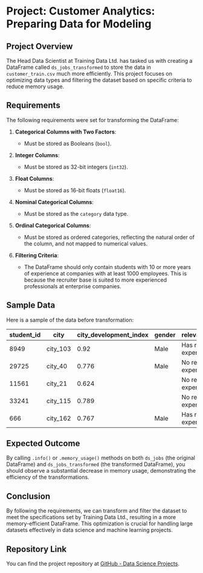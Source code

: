 # Project: Customer Analytics: Preparing Data for Modeling

## Project Overview

The Head Data Scientist at Training Data Ltd. has tasked us with creating a DataFrame called `ds_jobs_transformed` to store the data in `customer_train.csv` much more efficiently. This project focuses on optimizing data types and filtering the dataset based on specific criteria to reduce memory usage.

## Requirements

The following requirements were set for transforming the DataFrame:

1. **Categorical Columns with Two Factors**: 
   - Must be stored as Booleans (`bool`).

2. **Integer Columns**:
   - Must be stored as 32-bit integers (`int32`).

3. **Float Columns**:
   - Must be stored as 16-bit floats (`float16`).

4. **Nominal Categorical Columns**:
   - Must be stored as the `category` data type.

5. **Ordinal Categorical Columns**:
   - Must be stored as ordered categories, reflecting the natural order of the column, and not mapped to numerical values.

6. **Filtering Criteria**:
   - The DataFrame should only contain students with 10 or more years of experience at companies with at least 1000 employees. This is because the recruiter base is suited to more experienced professionals at enterprise companies.

## Sample Data

Here is a sample of the data before transformation:

| student_id | city      | city_development_index | gender | relevant_experience     | enrolled_university | education_level | major_discipline | experience | company_size | company_type  | last_new_job | training_hours | job_change |
|------------|-----------|------------------------|--------|-------------------------|---------------------|-----------------|------------------|------------|--------------|---------------|--------------|----------------|------------|
| 8949       | city_103  | 0.92                   | Male   | Has relevant experience | no_enrollment       | Graduate        | STEM             | >20        |              |               | 1            | 36             | 1.0        |
| 29725      | city_40   | 0.776                  | Male   | No relevant experience  | no_enrollment       | Graduate        | STEM             | 15         | 50-99        | Pvt Ltd       | >4           | 47             | 0.0        |
| 11561      | city_21   | 0.624                  |        | No relevant experience  | Full time course    | Graduate        | STEM             | 5          |              |               | never         | 83             | 0.0        |
| 33241      | city_115  | 0.789                  |        | No relevant experience  |                     | Graduate        | Business Degree  | <1         |              | Pvt Ltd       | never         | 52             | 1.0        |
| 666        | city_162  | 0.767                  | Male   | Has relevant experience | no_enrollment       | Masters         | STEM             | >20        | 50-99        | Funded Startup | 4             | 8              | 0.0        |

## Expected Outcome

By calling `.info()` or `.memory_usage()` methods on both `ds_jobs` (the original DataFrame) and `ds_jobs_transformed` (the transformed DataFrame), you should observe a substantial decrease in memory usage, demonstrating the efficiency of the transformations.

## Conclusion

By following the requirements, we can transform and filter the dataset to meet the specifications set by Training Data Ltd., resulting in a more memory-efficient DataFrame. This optimization is crucial for handling large datasets effectively in data science and machine learning projects.

## Repository Link

You can find the project repository at [GitHub - Data Science Projects](https://github.com/AbdooMohamedd/Data-Science-projects).


